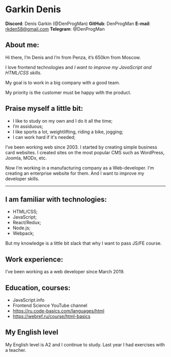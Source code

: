 Garkin Denis
============

**Discord**: Denis Garkin (@DenProgMan)
**GitHub**: DenProgMan
**E-mail**: rkden58@gmail.com
**Telegram**: @DenProgMan

## About me:
Hi there, I’m Denis and I’m from Penza, it’s 650km from Moscow.

I love frontend technologies and _I want to improve my JavaScript and HTML/CSS skills_.

My goal is to work in a big company with a good team.

My priority is the customer must be happy with the product.

## Praise myself a little bit:
-	I like to study on my own and I do it all the time;
-	I’m assiduous;
-	I like sports a lot, weightlifting, riding a bike, jogging;
-	I can work hard if it's needed;

I’ve been working web since 2003. I started by creating simple business card websites. I created sites on the most popular CMS such as WordPress, Joomla, MODx, etc.

Now I’m working in a manufacturing company as a Web-developer. I'm creating an enterprise website for them. And I want to improve my developer skills.

---
## I am familiar with technologies:
-	HTML/CSS;
-	JavaScript;
-	React/Redux;
-	Node.js;
-	Webpack;

But my knowledge is a little bit slack that why I want to pass JS/FE course.

## Work experience:
I’ve been working as a web developer since March 2019.

## Education, courses:
-	JavaScript.info
-	Frontend Science YouTube channel
-	https://ru.code-basics.com/languages/html
-	https://webref.ru/course/html-basics

## My English level
My English level is A2 and I continue to study. Last year I had exercises with a teacher.
